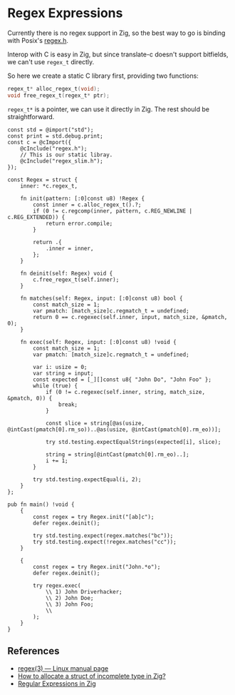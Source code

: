 # Regex Expressions

Currently there is no regex support in Zig, so the best way to go is binding with Posix's [regex.h](https://pubs.opengroup.org/onlinepubs/7908799/xsh/regex.h.html).

Interop with C is easy in Zig, but since translate-c doesn't support bitfields, we can't use `regex_t` directly.

So here we create a static C library first, providing two functions:
```c
regex_t* alloc_regex_t(void);
void free_regex_t(regex_t* ptr);
```

`regex_t*` is a pointer, we can use it directly in Zig. The rest should be straightforward.

```zig
const std = @import("std");
const print = std.debug.print;
const c = @cImport({
    @cInclude("regex.h");
    // This is our static libray.
    @cInclude("regex_slim.h");
});

const Regex = struct {
    inner: *c.regex_t,

    fn init(pattern: [:0]const u8) !Regex {
        const inner = c.alloc_regex_t().?;
        if (0 != c.regcomp(inner, pattern, c.REG_NEWLINE | c.REG_EXTENDED)) {
            return error.compile;
        }

        return .{
            .inner = inner,
        };
    }

    fn deinit(self: Regex) void {
        c.free_regex_t(self.inner);
    }

    fn matches(self: Regex, input: [:0]const u8) bool {
        const match_size = 1;
        var pmatch: [match_size]c.regmatch_t = undefined;
        return 0 == c.regexec(self.inner, input, match_size, &pmatch, 0);
    }

    fn exec(self: Regex, input: [:0]const u8) !void {
        const match_size = 1;
        var pmatch: [match_size]c.regmatch_t = undefined;

        var i: usize = 0;
        var string = input;
        const expected = [_][]const u8{ "John Do", "John Foo" };
        while (true) {
            if (0 != c.regexec(self.inner, string, match_size, &pmatch, 0)) {
                break;
            }

            const slice = string[@as(usize, @intCast(pmatch[0].rm_so))..@as(usize, @intCast(pmatch[0].rm_eo))];

            try std.testing.expectEqualStrings(expected[i], slice);

            string = string[@intCast(pmatch[0].rm_eo)..];
            i += 1;
        }

        try std.testing.expectEqual(i, 2);
    }
};

pub fn main() !void {
    {
        const regex = try Regex.init("[ab]c");
        defer regex.deinit();

        try std.testing.expect(regex.matches("bc"));
        try std.testing.expect(!regex.matches("cc"));
    }

    {
        const regex = try Regex.init("John.*o");
        defer regex.deinit();

        try regex.exec(
            \\ 1) John Driverhacker;
            \\ 2) John Doe;
            \\ 3) John Foo;
            \\
        );
    }
}

```

## References
- [regex(3) — Linux manual page](https://man7.org/linux/man-pages/man3/regex.3.html)
- [How to allocate a struct of incomplete type in Zig?](https://stackoverflow.com/a/73095054)
- [Regular Expressions in Zig](https://www.openmymind.net/Regular-Expressions-in-Zig/)
